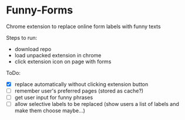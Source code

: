 # Funny-Forms
Chrome extension to replace online form labels with funny texts

Steps to run:

- download repo
- load unpacked extension in chrome
- click extension icon on page with forms

ToDo:

- [x] replace automatically without clicking extension button
- [ ] remember user's preferred pages (stored as cache?)
- [ ] get user input for funny phrases
- [ ] allow selective labels to be replaced (show users a list of labels and make them choose maybe...)